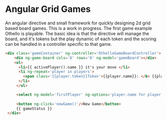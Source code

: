 # Angular Grid Games

An angular directive and small framework for quickly designing 2d grid based board games. This is a work in progress. The first game example Othello is playable. The basic idea is that the directive will manage the board, and it's tokens but the play dynamic of each token and the scoring can be handled in a controller specific to that game. 

```html
<div class='gameContainer' ng-controller='OthelloGameBoardController'>
    <div ng-game-board cols='8' rows='8' ng-model='gameBoard'></div> 
    <ul>
      <li>{{ activePlayer().name }} it's your move </li>
      <li ng-repeat='player in players'>
        <span class='{{player.token}}Token'>{{player.name}}: </b> {{player.score}}
      </li>
     </ul>

     <select ng-model='firstPlayer' ng-options='player.name for player in players'></select>
    
     <button ng-click='newGame()'/>New Game</button>
     {{ gameStatus }}
 </div>

```